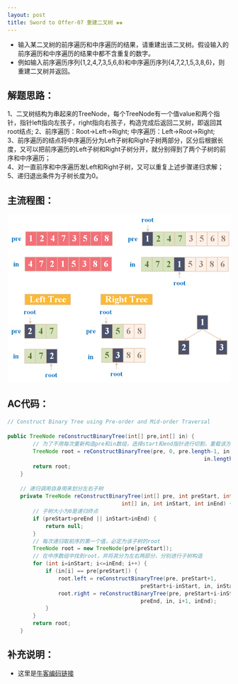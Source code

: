 ```yaml
---
layout: post
title: Sword to Offer-07 重建二叉树 ❀❀
---
```


* 输入某二叉树的前序遍历和中序遍历的结果，请重建出该二叉树。假设输入的前序遍历和中序遍历的结果中都不含重复的数字。
* 例如输入前序遍历序列{1,2,4,7,3,5,6,8}和中序遍历序列{4,7,2,1,5,3,8,6}，则重建二叉树并返回。

## 解题思路：

1、二叉树结构为串起来的TreeNode，每个TreeNode有一个值value和两个指针，指针left指向左孩子，right指向右孩子，构造完成后返回二叉树，即返回其root结点; 
2、前序遍历：Root->Left->Right; 中序遍历：Left->Root->Right;  
3、前序遍历的结点将中序遍历分为Left子树和Right子树两部分，区分后根据长度，又可以把前序遍历的Left子树和Right子树分开，就分别得到了两个子树的前序和中序遍历；    
4、对一直前序和中序遍历发Left和Right子树，又可以重复上述步骤递归求解；  
5、递归退出条件为子树长度为0。  

## 主流程图：

<center>
    <img src="/assets/img/blog/sword-offer-07.png">
</center>


## AC代码：

```java
// Construct Binary Tree using Pre-order and Mid-order Traversal

public TreeNode reConstructBinaryTree(int[] pre,int[] in) {
        // 为了不用每次重新构造pre和in数组，选择start和end指针进行切割，重载该方法
        TreeNode root = reConstructBinaryTree(pre, 0, pre.length-1, in, 0, 
                                                              in.length-1);
        return root;
    }
    
    // 递归调用自身用来划分左右子树
    private TreeNode reConstructBinaryTree(int[] pre, int preStart, int preEnd,
                                    int[] in, int inStart, int inEnd) {
        // 子树大小为0是递归终点
        if (preStart>preEnd || inStart>inEnd) {
            return null;
        }
        // 每次递归取前序的第一个值，必定为该子树的root
        TreeNode root = new TreeNode(pre[preStart]);
        // 在中序数组中找到root，并将其分为左右两部分，分别进行子树构造
        for (int i=inStart; i<=inEnd; i++) {
            if (in[i] == pre[preStart]) {
                root.left = reConstructBinaryTree(pre, preStart+1,
                                          preStart+i-inStart, in, inStart, i-1);
                root.right = reConstructBinaryTree(pre, preStart+i-inStart+1,
                                          preEnd, in, i+1, inEnd);
            }
        }
        return root;
    }
```
## 补充说明：

* 这里是[牛客编码链接](https://www.nowcoder.com/practice/8a19cbe657394eeaac2f6ea9b0f6fcf6?tpId=13&tqId=11157&tPage=1&rp=4&ru=%2Fta%2Fcoding-interviews&qru=%2Fta%2Fcoding-interviews%2Fquestion-ranking)